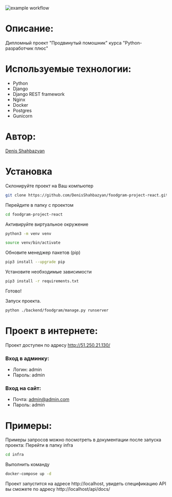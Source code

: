 ![example workflow](https://github.com/DenisShahbazyan/foodgram-project-react/actions/workflows/main.yml/badge.svg)
# Описание: 

Дипломный проект "Продвинутый помошник" курса "Python-разработчик плюс" 

# Используемые технологии: 
- Python
- Django
- Django REST framework
- Nginx
- Docker
- Postgres
- Gunicorn

# Автор: 

<a href="https://github.com/DenisShahbazyan">Denis Shahbazyan</a><br>

# Установка 

Склонируйте проект на Ваш компьютер 
```sh 
git clone https://github.com/DenisShahbazyan/foodgram-project-react.git
``` 
Перейдите в папку с проектом 
```sh 
cd foodgram-project-react
``` 
Активируйте виртуальное окружение 
```sh 
python3 -m venv venv 
``` 
```sh 
source venv/bin/activate 
``` 

Обновите менеджер пакетов (pip) 
```sh 
pip3 install --upgrade pip 
``` 

Установите необходимые зависимости 
```sh 
pip3 install -r requirements.txt 
``` 
Готово! 

Запуск проекта.
```sh
python ./backend/foodgram/manage.py runserver
```

# Проект в интернете:
Проект доступен по адресу http://51.250.21.130/
### Вход в админку:
- Логин: admin
- Пароль: admin

### Вход на сайт:
- Почта: admin@admin.com
- Пароль: admin

# Примеры: 

Примеры запросов можно посмотреть в документации после запуска проекта: 
Перейти в папку infra
```sh
cd infra
```
Выполнить команду 
```sh
docker-compose up -d
```
Проект запустится на адресе http://localhost, увидеть спецификацию API вы сможете по адресу http://localhost/api/docs/